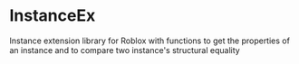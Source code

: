 # InstanceEx
Instance extension library for Roblox with functions to get the properties of an instance and to compare two instance's structural equality
